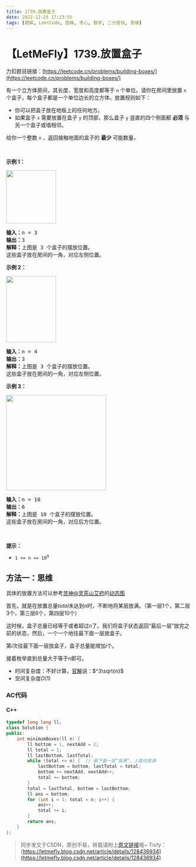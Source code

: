 ```yaml
---
title: 1739.放置盒子
date: 2022-12-25 17:23:55
tags: [题解, LeetCode, 困难, 贪心, 数学, 二分查找, 思维]
---
```


# 【LetMeFly】1739.放置盒子

力扣题目链接：[https://leetcode.cn/problems/building-boxes/](https://leetcode.cn/problems/building-boxes/)

<p>有一个立方体房间，其长度、宽度和高度都等于 <code>n</code> 个单位。请你在房间里放置 <code>n</code> 个盒子，每个盒子都是一个单位边长的立方体。放置规则如下：</p>

<ul>
	<li>你可以把盒子放在地板上的任何地方。</li>
	<li>如果盒子 <code>x</code> 需要放置在盒子 <code>y</code> 的顶部，那么盒子 <code>y</code> 竖直的四个侧面都 <strong>必须</strong> 与另一个盒子或墙相邻。</li>
</ul>

<p>给你一个整数 <code>n</code> ，返回接触地面的盒子的 <strong>最少</strong> 可能数量<em>。</em></p>

<p> </p>

<p><strong>示例 1：</strong></p>

<p><img alt="" src="https://assets.leetcode-cn.com/aliyun-lc-upload/uploads/2021/01/24/3-boxes.png" style="width: 135px; height: 143px;" /></p>

<pre>
<strong>输入：</strong>n = 3
<strong>输出：</strong>3
<strong>解释：</strong>上图是 3 个盒子的摆放位置。
这些盒子放在房间的一角，对应左侧位置。
</pre>

<p><strong>示例 2：</strong></p>

<p><img alt="" src="https://assets.leetcode-cn.com/aliyun-lc-upload/uploads/2021/01/24/4-boxes.png" style="width: 135px; height: 179px;" /></p>

<pre>
<strong>输入：</strong>n = 4
<strong>输出：</strong>3
<strong>解释：</strong>上图是 3 个盒子的摆放位置。
这些盒子放在房间的一角，对应左侧位置。
</pre>

<p><strong>示例 3：</strong></p>

<p><img alt="" src="https://assets.leetcode-cn.com/aliyun-lc-upload/uploads/2021/01/24/10-boxes.png" style="width: 271px; height: 257px;" /></p>

<pre>
<strong>输入：</strong>n = 10
<strong>输出：</strong>6
<strong>解释：</strong>上图是 10 个盒子的摆放位置。
这些盒子放在房间的一角，对应后方位置。</pre>

<p> </p>

<p><strong>提示：</strong></p>

<ul>
	<li><code>1 <= n <= 10<sup>9</sup></code></li>
</ul>


    
## 方法一：思维

具体的放置方法可以参考[灵神@灵茶山艾府](https://leetcode.cn/u/endlesscheng/)的[动态图](https://leetcode.cn/problems/building-boxes/solutions/2031813/mei-xiang-ming-bai-yi-ge-dong-hua-miao-d-8vbe/)

首先，就是在放置总量$total$未达到$n$时，不断地将某层放满。（第一层1个，第二层3个，第三层6个，第四层10个）

这时候，盒子总量已经等于或者超过$n$了。我们将盒子状态返回“最后一层”放完之前的状态，然后，一个一个地往最下面一层放盒子。

第$i$次往最下面一层放盒子，盒子总量能增加$i$个。

接着枚举直到总量大于等于$n$即可。

+ 时间复杂度：不好计算，[官解](https://leetcode.cn/problems/building-boxes/solutions/2030450/fang-zhi-he-zi-by-leetcode-solution-7ah2/)说：$^3\sqrt{n}$
+ 空间复杂度$O(1)$

### AC代码

#### C++

```cpp
typedef long long ll;
class Solution {
public:
    int minimumBoxes(ll n) {
        ll bottom = 1, nextAdd = 2;
        ll total = 1;
        ll lastBottom, lastTotal;
        while (total <= n) {  // 最下面一层“放满”，上面也放满
            lastBottom = bottom, lastTotal = total;
            bottom += nextAdd, nextAdd++;
            total += bottom;
        }
        total = lastTotal, bottom = lastBottom;
        ll ans = bottom;
        for (int i = 1; total < n; i++) {
            ans++;
            total += i;
        }
        return ans;
    }
};
```

> 同步发文于CSDN，原创不易，转载请附上[原文链接](https://blog.letmefly.xyz/2022/12/25/LeetCode%201739.%E6%94%BE%E7%BD%AE%E7%9B%92%E5%AD%90/)哦~
> Tisfy：[https://letmefly.blog.csdn.net/article/details/128436934](https://letmefly.blog.csdn.net/article/details/128436934)

